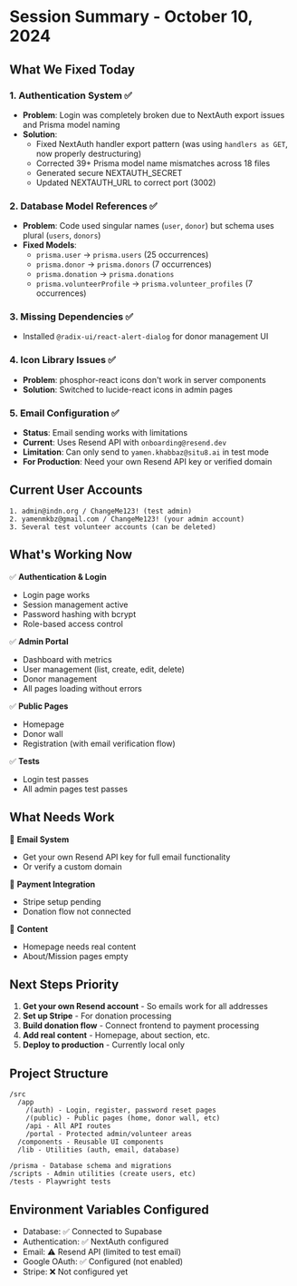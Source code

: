 # Session Summary - October 10, 2024

## What We Fixed Today

### 1. Authentication System ✅
- **Problem**: Login was completely broken due to NextAuth export issues and Prisma model naming
- **Solution**:
  - Fixed NextAuth handler export pattern (was using `handlers as GET`, now properly destructuring)
  - Corrected 39+ Prisma model name mismatches across 18 files
  - Generated secure NEXTAUTH_SECRET
  - Updated NEXTAUTH_URL to correct port (3002)

### 2. Database Model References ✅
- **Problem**: Code used singular names (`user`, `donor`) but schema uses plural (`users`, `donors`)
- **Fixed Models**:
  - `prisma.user` → `prisma.users` (25 occurrences)
  - `prisma.donor` → `prisma.donors` (7 occurrences)
  - `prisma.donation` → `prisma.donations`
  - `prisma.volunteerProfile` → `prisma.volunteer_profiles` (7 occurrences)

### 3. Missing Dependencies ✅
- Installed `@radix-ui/react-alert-dialog` for donor management UI

### 4. Icon Library Issues ✅
- **Problem**: phosphor-react icons don't work in server components
- **Solution**: Switched to lucide-react icons in admin pages

### 5. Email Configuration ✅
- **Status**: Email sending works with limitations
- **Current**: Uses Resend API with `onboarding@resend.dev`
- **Limitation**: Can only send to `yamen.khabbaz@situ8.ai` in test mode
- **For Production**: Need your own Resend API key or verified domain

## Current User Accounts

```
1. admin@indn.org / ChangeMe123! (test admin)
2. yamenmkbz@gmail.com / ChangeMe123! (your admin account)
3. Several test volunteer accounts (can be deleted)
```

## What's Working Now

✅ **Authentication & Login**
- Login page works
- Session management active
- Password hashing with bcrypt
- Role-based access control

✅ **Admin Portal**
- Dashboard with metrics
- User management (list, create, edit, delete)
- Donor management
- All pages loading without errors

✅ **Public Pages**
- Homepage
- Donor wall
- Registration (with email verification flow)

✅ **Tests**
- Login test passes
- All admin pages test passes

## What Needs Work

🔧 **Email System**
- Get your own Resend API key for full email functionality
- Or verify a custom domain

🔧 **Payment Integration**
- Stripe setup pending
- Donation flow not connected

🔧 **Content**
- Homepage needs real content
- About/Mission pages empty

## Next Steps Priority

1. **Get your own Resend account** - So emails work for all addresses
2. **Set up Stripe** - For donation processing
3. **Build donation flow** - Connect frontend to payment processing
4. **Add real content** - Homepage, about section, etc.
5. **Deploy to production** - Currently local only

## Project Structure

```
/src
  /app
    /(auth) - Login, register, password reset pages
    /(public) - Public pages (home, donor wall, etc)
    /api - All API routes
    /portal - Protected admin/volunteer areas
  /components - Reusable UI components
  /lib - Utilities (auth, email, database)

/prisma - Database schema and migrations
/scripts - Admin utilities (create users, etc)
/tests - Playwright tests
```

## Environment Variables Configured

- Database: ✅ Connected to Supabase
- Authentication: ✅ NextAuth configured
- Email: ⚠️ Resend API (limited to test email)
- Google OAuth: ✅ Configured (not enabled)
- Stripe: ❌ Not configured yet